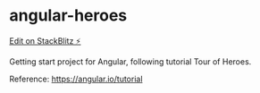 # angular-heroes

[Edit on StackBlitz ⚡️](https://stackblitz.com/edit/angular-ivy-mnvbtn)

Getting start project for Angular, following tutorial Tour of Heroes. 

Reference: https://angular.io/tutorial
